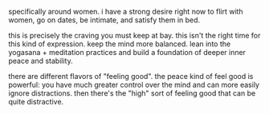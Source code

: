 specifically around women.
i have a strong desire right now to flirt with women, go on dates, be intimate, and satisfy them in bed.

this is precisely the craving you must keep at bay.
this isn't the right time for this kind of expression.
keep the mind more balanced.
lean into the yogasana + meditation practices and build a foundation of deeper inner peace and stability.

there are different flavors of "feeling good". the peace kind of feel good is powerful: you have much greater control over the mind and can more easily ignore distractions. then there's the "high" sort of feeling good that can be quite distractive.
